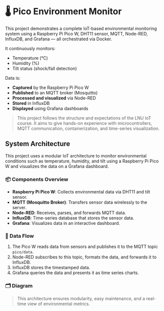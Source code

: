 # 🌡️ Pico Environment Monitor

This project demonstrates a complete IoT-based environmental monitoring system using a Raspberry Pi Pico W, DHT11 sensor, MQTT, Node-RED, InfluxDB, and Grafana — all orchestrated via Docker.

It continuously monitors:
- Temperature (°C)
- Humidity (%)
- Tilt status (shock/fall detection)

Data is:
- **Captured** by the Raspberry Pi Pico W
- **Published** to an MQTT broker (Mosquitto)
- **Processed and visualized** via Node-RED
- **Stored** in InfluxDB
- **Displayed** using Grafana dashboards

> This project follows the structure and expectations of the LNU IoT course. It aims to give hands-on experience with microcontrollers, MQTT communication, containerization, and time-series visualization.

## System Architecture

This project uses a modular IoT architecture to monitor environmental conditions such as temperature, humidity, and tilt using a Raspberry Pi Pico W and visualizes the data on a Grafana dashboard.

### 📦 Components Overview

- **Raspberry Pi Pico W**: Collects environmental data via DHT11 and tilt sensor.
- **MQTT (Mosquitto Broker)**: Transfers sensor data wirelessly to the server.
- **Node-RED**: Receives, parses, and forwards MQTT data.
- **InfluxDB**: Time-series database that stores the sensor data.
- **Grafana**: Visualizes data in an interactive dashboard.

### 🔁 Data Flow

1. The Pico W reads data from sensors and publishes it to the MQTT topic `pico/data`.
2. Node-RED subscribes to this topic, formats the data, and forwards it to InfluxDB.
3. InfluxDB stores the timestamped data.
4. Grafana queries the data and presents it as time series charts.

### 🗂 Diagram



> This architecture ensures modularity, easy maintenance, and a real-time view of environmental metrics.
